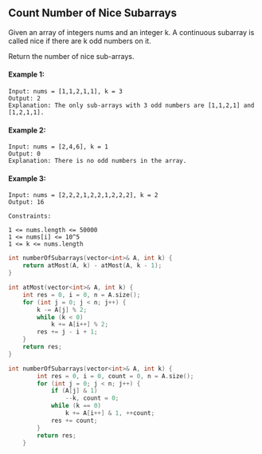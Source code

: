 ## Count Number of Nice Subarrays

Given an array of integers nums and an integer k. A continuous subarray is called nice if there are k odd numbers on it.

Return the number of nice sub-arrays.

#### Example 1:

```
Input: nums = [1,1,2,1,1], k = 3
Output: 2
Explanation: The only sub-arrays with 3 odd numbers are [1,1,2,1] and [1,2,1,1].
```

#### Example 2:

```
Input: nums = [2,4,6], k = 1
Output: 0
Explanation: There is no odd numbers in the array.
```

#### Example 3:

```
Input: nums = [2,2,2,1,2,2,1,2,2,2], k = 2
Output: 16
```

```
Constraints:

1 <= nums.length <= 50000
1 <= nums[i] <= 10^5
1 <= k <= nums.length
```

```c++
int numberOfSubarrays(vector<int>& A, int k) {
    return atMost(A, k) - atMost(A, k - 1);
}

int atMost(vector<int>& A, int k) {
    int res = 0, i = 0, n = A.size();
    for (int j = 0; j < n; j++) {
        k -= A[j] % 2;
        while (k < 0)
            k += A[i++] % 2;
        res += j - i + 1;
    }
    return res;
}
```

```c++
int numberOfSubarrays(vector<int>& A, int k) {
        int res = 0, i = 0, count = 0, n = A.size();
        for (int j = 0; j < n; j++) {
            if (A[j] & 1)
                --k, count = 0;
            while (k == 0)
                k += A[i++] & 1, ++count;
            res += count;
        }
        return res;
    }
```
